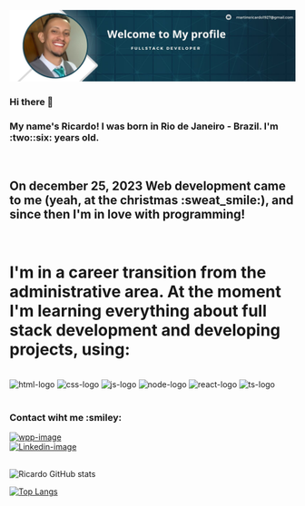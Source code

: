 ![atlz-git-hub](https://raw.githubusercontent.com/Ricardocrvg19/ricardocrvg19/ff76443356ccb963d5081080e907ee57a48c59df/git-atlz-profile.jpeg)


### Hi there 👋
<h3>
My name's Ricardo! I was born in Rio de Janeiro - Brazil. I'm :two::six: years old.
</h3>
<br>
<h2>
  On december 25, 2023 Web development came to me (yeah, at the christmas :sweat_smile:), and since then I'm in love with programming!
</h2>
<br>
<h1> I'm in a career transition from the administrative area. At the moment I'm learning everything about full stack development and developing projects, using:
  </h1>
<br>
   <img src="https://img.shields.io/badge/HTML5-E34F26?style=for-the-badge&logo=html5&logoColor=white" alt="html-logo">
   <img src="https://img.shields.io/badge/CSS-239120?&style=for-the-badge&logo=css3&logoColor=white" alt="css-logo">
   <img src="https://img.shields.io/badge/JavaScript-F7DF1E?style=for-the-badge&logo=javascript&logoColor=black" alt="js-logo">
   <img src="https://img.shields.io/badge/Node.js-43853D?style=for-the-badge&logo=node.js&logoColor=white" alt="node-logo">
   <img src="https://img.shields.io/badge/React-20232A?style=for-the-badge&logo=react&logoColor=61DAFB" alt="react-logo">
   <img src="https://img.shields.io/badge/TypeScript-007ACC?style=for-the-badge&logo=typescript&logoColor=white" alt="ts-logo">
   <br>
   <br>
<h3>Contact wiht me :smiley:</h3>
<a href=https://web.whatsapp.com/> <img src="https://img.shields.io/badge/WhatsApp-25D366?style=for-the-badge&logo=whatsapp&logoColor=white" alt="wpp-image"> </a>
<br>
<a href=https://www.linkedin.com/in/ricardo-martins-r2730/> <img src="https://img.shields.io/badge/LinkedIn-0077B5?style=for-the-badge&logo=linkedin&logoColor=white" alt="Linkedin-image"> </a>
<br>
<br>

![Ricardo GitHub stats](https://github-readme-stats.vercel.app/api?username=ricardocrvg19&show_icons=true&hide=contribs,prs&cache_seconds=86400&theme=radical)

[![Top Langs](https://github-readme-stats.vercel.app/api/top-langs/?username=ricardocrvg19&layout=donut)](https://github.com/ricardocrvg19/github-readme-stats)




  

